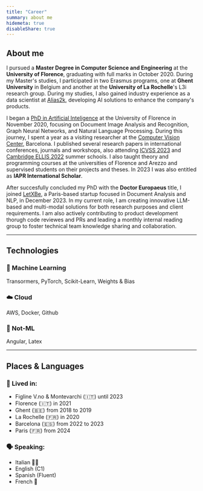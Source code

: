 ```yaml
---
title: "Career"
summary: about me
hidemeta: true
disableShare: true
---
```


## About me

I pursued a **Master Degree in Computer Science and Engineering** at the **University of Florence**, graduating with full marks in October 2020. During my Master's studies, I participated in two Erasmus programs, one at **Ghent University** in Belgium and another at the **University of La Rochelle**'s L3i research group. During my studies, I also gained industry experience as a data scientist at [Alias2k](https://alias2k.com/en/about-us/), developing AI solutions to enhance the company's products.

I began a [PhD in Artificial Inteligence](https://smartcomputing.unifi.it) at the University of Florence in November 2020, focusing on Document Image Analysis and Recognition, Graph Neural Networks, and Natural Language Processing. During this journey, I spent a year as a visiting researcher at the [Computer Vision Center](https://www.cvc.uab.es), Barcelona. I published several research papers in international conferences, journals and workshops, also attending [ICVSS 2023](https://iplab.dmi.unict.it/icvss2023/Home) and [Cambridge ELLIS 2022](https://www.ellis.eng.cam.ac.uk/summer-school-23/) summer schools. I also taught theory and programming courses at the universities of Florence and Arezzo and supervised students on their projects and theses. In 2023 I was also entitled as **IAPR International Scholar**.

After succesfully concluded my PhD with the **Doctor Europaeus** title, I joined [LetXBe](https://www.letxbe.ai), a Paris-based startup focused in Document Analysis and NLP, in December 2023. In my current role, I am creating innovative LLM-based and multi-modal solutions for both research purposes and client requirements. I am also actively contributing to product development thorugh code reviewes and PRs and leading a monthly internal reading group to foster technical team knowledge sharing and collaboration.

---

## Technologies

### 🤖 Machine Learning

Transormers, PyTorch, Scikit-Learn, Weights & Bias

### ☁️ Cloud

AWS, Docker, Github

### 🔭 Not-ML

Angular, Latex


---
## Places & Languages
### 📍 Lived in:
- Figline V.no & Montevarchi (🇮🇹) until 2023
- Florence (🇮🇹) in 2021
- Ghent (🇧🇪) from 2018 to 2019
- La Rochelle (🇫🇷) in 2020
- Barcelona (🇪🇸) from 2022 to 2023
- Paris (🇫🇷) from 2024

### 🗣️ Speaking:
- Italian 🤌🏻
- English (C1)
- Spanish (Fluent)
- French 🥖